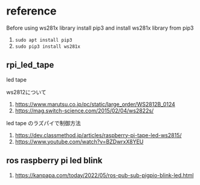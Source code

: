 # reference 
Before using ws281x library 
install pip3 and install ws281x library from pip3

1. `sudo apt install pip3`
2. `sudo pip3 install ws281x`

## rpi_led_tape
led tape

ws2812について
1. https://www.marutsu.co.jp/pc/static/large_order/WS2812B_0124
2. https://mag.switch-science.com/2015/02/04/ws2822s/

led tape のラズパイで制御方法
1. https://dev.classmethod.jp/articles/raspberry-pi-tape-led-ws2815/
2. https://www.youtube.com/watch?v=BZDwrxX8YEU


## ros raspberry pi led blink
1. https://kanpapa.com/today/2022/05/ros-pub-sub-pigpio-blink-led.html
